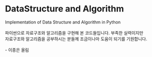 # DataStructure and Algorithm
Implementation of Data Structure and Algorithm in Python  
<br>
파이썬으로 자료구조와 알고리즘을 구현해 본 코드들입니다. 부족한 실력이지만  
자료구조와 알고리즘을 공부하시는 분들께 조금이나마 도움이 되기를 기원합니다.  
<br>
\- 이종은 올림
